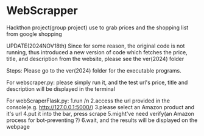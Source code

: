 # WebScrapper
Hackthon project(group project) use to grab prices and the shopping list from google shopping

UPDATE(2024NOV18th)
Since for some reason, the original code is not running, thus introduced a new version of code which fetches the price, title, and description from the website, please see the ver(2024) folder

Steps:
Please go to the ver(2024) folder for the executable programs.

For webscraper.py:
please simply run it, and the test url's price, title and description will be displayed in the terminal

For webScraperFlask.py:
1.run /n
2.access the url provided in the console(e.g. http://127.0.0.1:5000/)
3.please select an Amazon product and it's url
4.put it into the bar, press scrape
5.might've need verify(an Amazon process for bot-preventing ?)
6.wait, and the results will be displayed on the webpage

